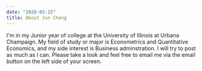 ```yaml
---
date: "2020-03-15"
title: About Jun Cheng
---
```


I'm in my Junior year of college at the University of Illinois at Urbana Champaign. My field of study or major is Econometrics and Quantitative Economics, and my side interest is Business adminstration. I will try to post as much as I can. Please take a look and feel free to email me via the email button on the left side of your screen.